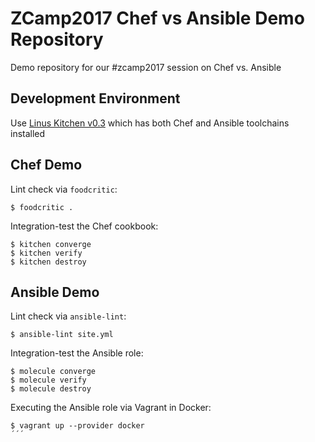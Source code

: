 
# ZCamp2017 Chef vs Ansible Demo Repository

Demo repository for our #zcamp2017 session on Chef vs. Ansible

## Development Environment

Use [Linus Kitchen v0.3](https://github.com/tknerr/linus-kitchen/releases/tag/v0.3) which has both Chef and Ansible toolchains installed

## Chef Demo

Lint check via `foodcritic`:
```
$ foodcritic .
```

Integration-test the Chef cookbook:
```
$ kitchen converge
$ kitchen verify
$ kitchen destroy
```

## Ansible Demo

Lint check via `ansible-lint`:
```
$ ansible-lint site.yml
```

Integration-test the Ansible role:
```
$ molecule converge
$ molecule verify
$ molecule destroy
```
Executing the Ansible role via Vagrant in Docker:
```
$ vagrant up --provider docker
´´´
